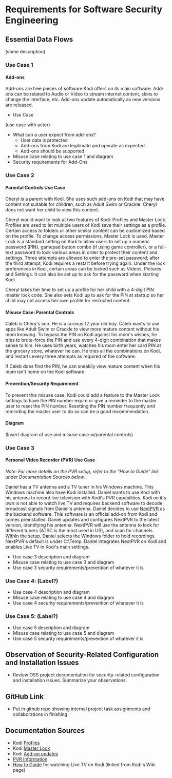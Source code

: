 # Requirements for Software Security Engineering

## Essential Data Flows

(some description)

### Use Case 1

#### Add-ons

Add-ons are free pieces of software Kodi offers on its main software. Add-ons can be related to Audio or Video to stream internet content, skins to change the interface, etc. Add-ons update automatically as new versions are released.

* Use Case

(use case with actor)

* What can a user expect from add-ons?
  * User data is protected
  * Add-ons from Kodi are legitimate and operate as expected.
  * Add-ons should be supported
* Misuse case relating to use case 1 and diagram
* Security requirements for Add-Ons

### Use Case 2

#### Parental Controls Use Case

Cheryl is a parent with Kodi. She uses such add-ons on Kodi that may have content not suitable for children, such as Adult Swim or Crackle. Cheryl does not want her child to view this content.

Cheryl would want to look at two features of Kodi: Profiles and Master Lock. Profiles are used to let multiple users of Kodi save their settings as a profile. Certain access to folders or other similar content can be customized based on the profile. To change access permissions, Master Lock is used. 
Master Lock is a standard setting on Kodi to allow users to set up a numeric password (PIN), gamepad button combo (if using game controller), or a full-text password to lock various areas in order to protect their content and settings. Three attempts are allowed to enter the pre-set password; after the third attempt, Kodi requires a restart before trying again. Under the lock preferences in Kodi, certain areas can be locked such as Videos, Pictures and Settings. It can also be set up to ask for the password when starting Kodi.

Cheryl takes her time to set up a profile for her child with a 4-digit PIN master lock code. She also sets Kodi up to ask for the PIN at startup so her child may not access her own profile for restricted content.

#### Misuse Case: Parental Controls

Caleb is Chery's son. He is a curious 12 year old boy. Caleb wants to use apps like Adult Swim or Crackle to view more mature content without his mom knowing. To bypass the PIN on Kodi against his mom's wishes, he tries to brute-force the PIN and use every 4-digit combination that makes sense to him. He uses birth years, watches his mom enter her card PIN at the grocery store, whatever he can. He tries all the combinations on Kodi, and restarts every three attempts as required of the software.

If Caleb does find the PIN, he can sneakily view mature content when his mom isn't home on the Kodi software.

#### Prevention/Security Requirement

To prevent this misuse case, Kodi could add a feature to the Master Lock settings to have the PIN number expire or give a reminder to the master user to reset the PIN number. Resetting the PIN number frequently and reminding the master user to do so can be a good recommendation.

#### Diagram

(Insert diagram of use and misuse case w/parental controls)

### Use Case 3

#### Personal Video Recorder (PVR) Use Case

*Note: For more details on the PVR setup, refer to the "How to Guide" link under Documentation Sources below.*

Daniel has a TV antenna and a TV tuner in his Windows machine. This Windows machine also have Kodi installed. Daniel wants to use Kodi with his antenna to record live television with Kodi's PVR capabilities. Kodi on it's own is not able to watch live TV and requires backend software to decode broadcast signals from Daniel's antenna. Daniel decides to use [NextPVR](https://kodi.wiki/view/NextPVR) as the backend software. This software is an official add-on from Kodi and comes preinstalled. Daniel updates and configures NextPVR to the latest version, identifying his antenna. NextPVR will use the antenna to look for different tuners (ATSC is the most used in US), and scan for channels. Within the setup, Daniel selects the Windows folder to hold recordings. NextPVR's default is under C:\Temp. Daniel integrates NextPVR on Kodi and enables Live TV in Kodi's main settings.

* Use case 3 description and diagram
* Misuse case relating to use case 3 and diagram
* Use case 3 security requirements/prevention of whatever it is

### Use Case 4: (Label?)

* Use case 4 description and diagram
* Misuse case relating to use case 4 and diagram
* Use case 4 security requirements/prevention of whatever it is

### Use Case 5: (Label?)

* Use case 5 description and diagram
* Misuse case relating to use case 5 and diagram
* Use case 5 security requirements/prevention of whatever it is

## Observation of Security-Related Configuration and Installation Issues

* Review OSS project documentation for security-related configuration and installation issues. Summarize your observations.

## GitHub Link

* Put in github repo showing internal project task assignments and collaborations in finishing. 

## Documentation Sources

* Kodi [Profiles](https://kodi.wiki/view/Profiles)
* Kodi [Master Lock](https://kodi.wiki/view/Settings/Interface/Master_lock)
* Kodi [Add-on updates](https://kodi.wiki/view/Add-on_repositories)
* [PVR Information](https://kodi.wiki/view/PVR_FAQ)
* [How to Guide](https://www.howtogeek.com/247311/how-to-watch-live-tv-on-your-kodi-media-center-with-nextpvr/) for watching Live TV on Kodi (linked from Kodi's Wiki page)
